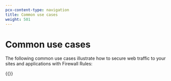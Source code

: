 ```yaml
---
pcx-content-type: navigation
title: Common use cases
weight: 501
---
```


# Common use cases

The following common use cases illustrate how to secure web traffic to your sites and applications with Firewall Rules:

{{<directory-listing>}}

